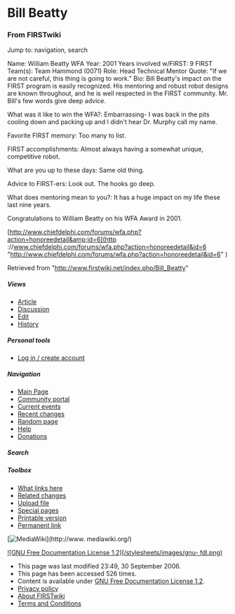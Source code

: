 # Bill Beatty

### From FIRSTwiki

Jump to: navigation, search

Name: William Beatty WFA Year: 2001 Years involved w/FIRST: 9 FIRST Team(s):
Team Hammond (0071) Role: Head Technical Mentor Quote: "If we are not careful,
this thing is going to work." Bio: Bill Beatty's impact on the FIRST program
is easily recognized. His mentoring and robust robot designs are known
throughout, and he is well respected in the FIRST community. Mr. Bill's few
words give deep advice.

What was it like to win the WFA?: Embarrassing- I was back in the pits cooling
down and packing up and I didn't hear Dr. Murphy call my name.

Favorite FIRST memory: Too many to list.

FIRST accomplishments: Almost always having a somewhat unique, competitive
robot.

What are you up to these days: Same old thing.

Advice to FIRST-ers: Look out. The hooks go deep.

What does mentoring mean to you?: It has a huge impact on my life these last
nine years.

Congratulations to William Beatty on his WFA Award in 2001.

  
[http://www.chiefdelphi.com/forums/wfa.php?action=honoreedetail&amp;id=6](http
://www.chiefdelphi.com/forums/wfa.php?action=honoreedetail&id=6
"http://www.chiefdelphi.com/forums/wfa.php?action=honoreedetail&id=6" )

Retrieved from "<http://www.firstwiki.net/index.php/Bill_Beatty>"

##### Views

  * [Article](/index.php/Bill_Beatty)
  * [Discussion](/index.php?title=Talk:Bill_Beatty&action=edit)
  * [Edit](/index.php?title=Bill_Beatty&action=edit)
  * [History](/index.php?title=Bill_Beatty&action=history)

##### Personal tools

  * [Log in / create account](/index.php?title=Special:Userlogin&returnto=Bill_Beatty)

[](/index.php/Main_Page "Main Page" )

##### Navigation

  * [Main Page](/index.php/Main_Page)
  * [Community portal](/index.php/FIRSTwiki:Community_portal)
  * [Current events](/index.php/Current_events)
  * [Recent changes](/index.php/Special:Recentchanges)
  * [Random page](/index.php/Special:Random)
  * [Help](/index.php/FIRSTwiki:Help)
  * [Donations](/index.php/FIRSTwiki:Site_support)

##### Search



##### Toolbox

  * [What links here](/index.php/Special:Whatlinkshere/Bill_Beatty)
  * [Related changes](/index.php/Special:Recentchangeslinked/Bill_Beatty)
  * [Upload file](/index.php/Special:Upload)
  * [Special pages](/index.php/Special:Specialpages)
  * [Printable version](/index.php?title=Bill_Beatty&printable=yes)
  * [Permanent link](/index.php?title=Bill_Beatty&oldid=50306)

[![MediaWiki](/skins/common/images/poweredby_mediawiki_88x31.png)](http://www.
mediawiki.org/)

[![GNU Free Documentation License 1.2](/stylesheets/images/gnu-
fdl.png)](http://www.gnu.org/copyleft/fdl.html)

  * This page was last modified 23:49, 30 September 2006.
  * This page has been accessed 526 times.
  * Content is available under [GNU Free Documentation License 1.2](http://www.gnu.org/copyleft/fdl.html "http://www.gnu.org/copyleft/fdl.html" ).
  * [Privacy policy](/index.php/FIRSTwiki:Privacy_policy "FIRSTwiki:Privacy policy" )
  * [About FIRSTwiki](/index.php/FIRSTwiki:About "FIRSTwiki:About" )
  * [Terms and Conditions](/index.php/FIRSTwiki:Terms_and_conditions "FIRSTwiki:Terms and conditions" )

